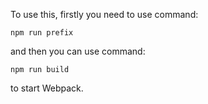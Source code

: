 To use this, firstly you need to use command:

`npm run prefix`

and then you can use command:

`npm run build`

to start Webpack.
